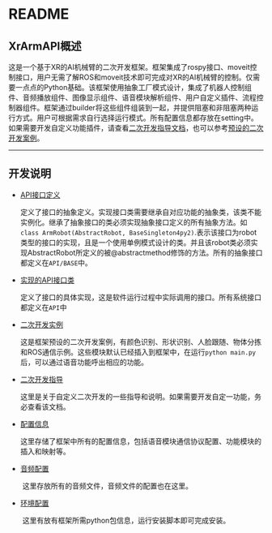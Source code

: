 # README

## XrArmAPI概述

​			这是一个基于XR的AI机械臂的二次开发框架。框架集成了rospy接口、moveit控制接口，用户无需了解ROS和moveit技术即可完成对XR的AI机械臂的控制。仅需要一点点的Python基础。该框架使用抽象工厂模式设计，集成了机器人控制组件、音频播放组件、图像显示组件、语音模块解析组件、用户自定义插件、流程控制器组件。框架通过builder将这些组件组装到一起，并提供阻塞和非阻塞两种运行方式。用户可根据需求自行选择运行模式。所有配置信息都存放在setting中。如果需要开发自定义功能插件，请查看[二次开发指导文档](https://github.com/xrArmProgram/XrArmAPI/blob/main/doc/Development_guidance.md)，也可以参考[预设的二次开发案例](https://github.com/xrArmProgram/XrArmAPI/blob/main/doc/sample.md)。

---------

 ## 开发说明
 - [API接口定义](https://github.com/xrArmProgram/XrArmAPI/blob/main/doc/base_class.md)

    ​		定义了接口的抽象定义。实现接口类需要继承自对应功能的抽象类，该类不能实例化。继承了抽象接口的类必须实现抽象接口定义的所有抽象方法。如`class ArmRobot(AbstractRobot, BaseSingleton4py2)`.表示该接口为robot类型的接口的实现，且是一个使用单例模式设计的类。并且该robot类必须实现AbstractRobot所定义的被@abstractmethod修饰的方法。所有的抽象接口都定义在`API/BASE`中。

- [实现的API接口类](https://github.com/xrArmProgram/XrArmAPI/blob/main/doc/API.md)

    ​		定义了接口的具体实现，这是软件运行过程中实际调用的接口。所有系统接口都定义在`API`中

 - [二次开发实例](https://github.com/xrArmProgram/XrArmAPI/blob/main/doc/sample.md)

    ​		这是框架预设的二次开发案例，有颜色识别、形状识别、人脸跟随、物体分拣和ROS通信示例。这些模块默认已经插入到框架中，在运行`python main.py`后，可以通过语音功能呼出相应的功能。

 - [二次开发指导](https://github.com/xrArmProgram/XrArmAPI/blob/main/doc/Development_guidance.md)

    ​		这里是关于自定义二次开发的一些指导和说明。如果需要开发自定一功能，务必查看该文档。

- [配置信息](https://github.com/xrArmProgram/XrArmAPI/blob/main/doc/setting.md)

  ​		这里存储了框架中所有的配置信息，包括语音模块通信协议配置、功能模块的插入和映射等。

- [音频配置](https://github.com/xrArmProgram/XrArmAPI/blob/main/doc/audio_config.md)

  ​		这里存放所有的音频文件，音频文件的配置也在这里。

- [环境配置](https://github.com/xrArmProgram/XrArmAPI/blob/main/doc/env_installer.md)

  ​		这里有放有框架所需python包信息，运行安装脚本即可完成安装。

